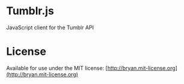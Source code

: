 # Tumblr.js
JavaScript client for the Tumblr API

# License
Available for use under the MIT license: [http://bryan.mit-license.org](http://bryan.mit-license.org)